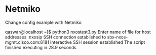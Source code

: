 # Netmiko
Change config example with Netmiko

qaswar@localhost ~]$ python3 nxostest3.py
Enter name of file for host addresses: nxosip
SSH connection established to sbx-nxos-mgmt.cisco.com:8181
Interactive SSH session established
The script finished executing in 28.9 seconds.
